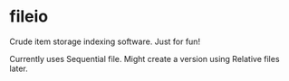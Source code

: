 # fileio
Crude item storage indexing software.
Just for fun!

Currently uses Sequential file. Might create a version using Relative files later.
